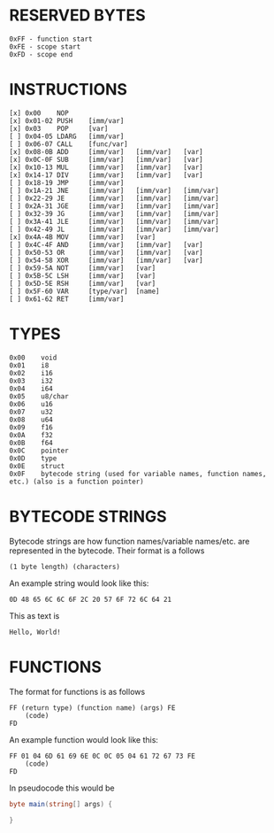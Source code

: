 # RESERVED BYTES
```
0xFF - function start
0xFE - scope start
0xFD - scope end
```

# INSTRUCTIONS

```
[x] 0x00	NOP     
[x] 0x01-02	PUSH    [imm/var]
[x] 0x03	POP     [var]
[ ] 0x04-05	LDARG   [imm/var]
[ ] 0x06-07	CALL    [func/var]
[x] 0x08-0B	ADD     [imm/var]   [imm/var]   [var]
[x] 0x0C-0F	SUB     [imm/var]   [imm/var]   [var]
[x] 0x10-13	MUL     [imm/var]   [imm/var]   [var]
[x] 0x14-17	DIV     [imm/var]   [imm/var]   [var]
[ ] 0x18-19	JMP     [imm/var]
[ ] 0x1A-21 JNE     [imm/var]   [imm/var]   [imm/var]
[ ] 0x22-29 JE      [imm/var]   [imm/var]   [imm/var]
[ ] 0x2A-31 JGE     [imm/var]   [imm/var]   [imm/var]
[ ] 0x32-39 JG      [imm/var]   [imm/var]   [imm/var]
[ ] 0x3A-41 JLE     [imm/var]   [imm/var]   [imm/var]
[ ] 0x42-49 JL      [imm/var]   [imm/var]   [imm/var]
[x] 0x4A-4B	MOV     [imm/var]   [var]
[ ] 0x4C-4F	AND     [imm/var]   [imm/var]   [var]
[ ] 0x50-53	OR      [imm/var]   [imm/var]   [var]
[ ] 0x54-58	XOR     [imm/var]   [imm/var]   [var]
[ ] 0x59-5A	NOT     [imm/var]   [var]
[ ] 0x5B-5C	LSH     [imm/var]   [var]
[ ] 0x5D-5E	RSH     [imm/var]   [var]
[ ] 0x5F-60	VAR     [type/var]  [name]
[ ] 0x61-62 RET     [imm/var]
```

# TYPES

```
0x00	void
0x01	i8
0x02	i16
0x03	i32
0x04	i64
0x05	u8/char
0x06	u16
0x07	u32
0x08	u64
0x09	f16
0x0A	f32
0x0B	f64
0x0C	pointer
0x0D	type
0x0E	struct
0x0F	bytecode string (used for variable names, function names, etc.) (also is a function pointer)
```

# BYTECODE STRINGS
Bytecode strings are how function names/variable names/etc. are represented in the bytecode.
Their format is a follows
```
(1 byte length) (characters)
```
An example string would look like this:
```
0D 48 65 6C 6C 6F 2C 20 57 6F 72 6C 64 21
```
This as text is
```
Hello, World!
```

# FUNCTIONS
The format for functions is as follows
```
FF (return type) (function name) (args) FE
    (code)
FD
```
An example function would look like this:
```
FF 01 04 6D 61 69 6E 0C 0C 05 04 61 72 67 73 FE
    (code)
FD
```
In pseudocode this would be
```cs
byte main(string[] args) {

}
```